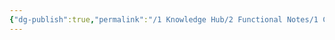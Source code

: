 ```yaml
---
{"dg-publish":true,"permalink":"/1 Knowledge Hub/2 Functional Notes/1 Career Notes/3 TSTPS Kaniha Technical Notes/1 Boiler and Auxillaries/ID Fan VFD/","noteIcon":""}
---
```


